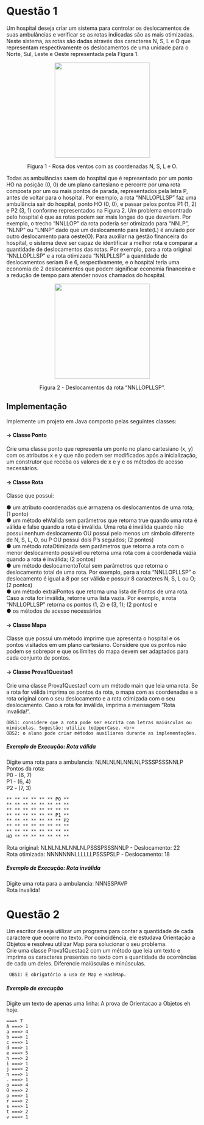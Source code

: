 # Questão 1 

Um hospital deseja criar um sistema para controlar os deslocamentos de suas ambulâncias e verificar se as rotas indicadas são as mais otimizadas. Neste sistema, as rotas são dadas através dos caracteres N, S, L e O que representam respectivamente os deslocamentos de uma unidade para o Norte, Sul, Leste e Oeste representada pela Figura 1. 
                                                                                                                      

<div align="center">
<img src="https://user-images.githubusercontent.com/104040807/215274097-8c1d0e00-ba04-4f7c-833f-ff59b94c0c1b.png" width="250px" />
</div>

<p align="center">
Figura 1 - Rosa dos ventos com as coordenadas N, S, L e O. 
</p>

Todas as ambulâncias saem do hospital que é representado por um ponto HO na posição (0, 0) de um plano cartesiano e percorre por uma rota composta por um ou mais pontos de parada, representados pela letra P, antes de voltar para o hospital. Por exemplo, a rota “NNLLOPLLSP” faz uma ambulância sair do hospital, ponto HO (0, 0), e passar pelos pontos P1 (1, 2) e P2 (3, 1) conforme representados na Figura 2.
Um problema encontrado pelo hospital é que as rotas podem ser mais longas do que deveriam. Por exemplo, o trecho “NNLLOP” da rota poderia ser otimizado para “NNLP”, “NLNP” ou “LNNP” dado que um deslocamento para leste(L) é anulado por outro deslocamento para oeste(O). Para auxiliar na gestão financeira do hospital, o sistema deve ser capaz de identificar a melhor rota e comparar a quantidade de deslocamentos das rotas. Por exemplo, para a rota original “NNLLOPLLSP” e a rota otimizada “NNLPLLSP” a quantidade de deslocamentos seriam 8 e 6, respectivamente, e o hospital teria uma economia de 2 deslocamentos que podem significar economia financeira e a redução de tempo para atender novos chamados do hospital. 

<div align="center">
<img src="https://user-images.githubusercontent.com/104040807/215275252-da95b632-b942-4406-941f-731870da19ca.jpg" width="250px" />
</div>

<p align="center">
Figura 2 - Deslocamentos da rota “NNLLOPLLSP”.
</p>
 
## Implementação 
Implemente um projeto em Java composto pelas seguintes classes: 

#### -> Classe Ponto 
Crie uma classe ponto que representa um ponto no plano cartesiano (x, y) com os atributos x e y que não podem ser modificados após a inicialização, um construtor que receba os valores de x e y e os métodos de acesso necessários. 

#### -> Classe Rota 
Classe que possui: 

● um atributo coordenadas que armazena os deslocamentos de uma rota; (1 ponto) <br>
● um método ehValida sem parâmetros que retorna true quando uma rota é válida e false quando a rota é inválida. Uma rota é inválida quando não possui nenhum deslocamento OU possui pelo menos um símbolo diferente de N, S, L, O, ou P OU possui dois P’s seguidos; (2 pontos) <br>
● um método rotaOtimizada sem parâmetros que retorna a rota com o menor deslocamento possível ou retorna uma rota com a coordenada vazia quando a rota é inválida; (2 pontos)<br>
● um método deslocamentoTotal sem parâmetros que retorna o deslocamento total de uma rota. Por exemplo, para a rota “NNLLOPLLSP” o deslocamento é igual a 8 por ser válida e possuir 8 caracteres N, S, L ou O;(2 pontos) <br>
● um método extraiPontos que retorna uma lista de Pontos de uma rota. Caso a rota for inválida, retorne uma lista vazia. Por exemplo, a rota “NNLLOPLLSP” retorna os pontos (1, 2) e (3, 1); (2 pontos) e <br>
● os métodos de acesso necessários

#### -> Classe Mapa 
  Classe que possui um método imprime que apresenta o hospital e os pontos visitados em um plano cartesiano. Considere que os pontos não podem se sobrepor e que os limites do mapa devem ser adaptados para cada conjunto de pontos. 

#### -> Classe Prova1Questao1 
  Crie uma classe Prova1Questao1 com um método main que leia uma rota. Se a rota for válida imprima os pontos da rota, o mapa com as coordenadas e a rota original com o seu deslocamento e a rota otimizada com o seu deslocamento. Caso a rota for inválida, imprima a mensagem “Rota invalida!”. 

    OBS1: considere que a rota pode ser escrita com letras maiúsculas ou minúsculas. Sugestão: utilize toUpperCase. <br>
    OBS2: o aluno pode criar métodos auxiliares durante as implementações. 

##### *Exemplo de Execução: Rota válida* <br>

Digite uma rota para a ambulancia: NLNLNLNLNNLNLPSSSPSSSNNLP <br>
Pontos da rota: <br>
P0 - (6, 7) <br>
P1 - (6, 4) <br>
P2 - (7, 3) <br>

    ** ** ** ** ** ** P0 ** 
    ** ** ** ** ** ** ** ** 
    ** ** ** ** ** ** ** ** 
    ** ** ** ** ** ** P1 ** 
    ** ** ** ** ** ** ** P2 
    ** ** ** ** ** ** ** **
    ** ** ** ** ** ** ** ** 
    HO ** ** ** ** ** ** ** 

    
Rota original: NLNLNLNLNNLNLPSSSPSSSNNLP - Deslocamento: 22 <br>
Rota otimizada: NNNNNNNLLLLLLPSSSPSLP - Deslocamento: 18 <br>

##### *Exemplo de Execução: Rota inválida*

Digite uma rota para a ambulancia: NNNSSPAVP <br>
Rota invalida!

# Questão 2 
 
Um escritor deseja utilizar um programa para contar a quantidade de cada caractere que ocorre no texto. Por coincidência, ele estudava Orientação a Objetos e resolveu utilizar Map para solucionar o seu problema. <br>
Crie uma classe Prova1Questao2 com um método que leia um texto e imprima os caracteres presentes no texto com a quantidade de ocorrências de cada um deles. Diferencie maiúsculas e minúsculas. 

     OBS1: É obrigatório o uso de Map e HashMap. 
     
##### *Exemplo de execução* 
Digite um texto de apenas uma linha: A prova de Orientacao a Objetos eh hoje. <br>

    ===> 7 
    A ===> 1 
    a ===> 4 
    b ===> 1 
    c ===> 1 
    d ===> 1 
    e ===> 5 
    h ===> 2 
    i ===> 1 
    j ===> 2 
    n ===> 1 
    . ===> 1 
    o ===> 4 
    O ===> 2 
    p ===> 1 
    r ===> 2 
    s ===> 1 
    t ===> 2 
    v ===> 1
